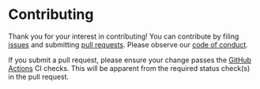 # Contributing

Thank you for your interest in contributing! You can contribute by filing [issues](https://github.com/stepchowfun/tagref/issues) and submitting [pull requests](https://github.com/stepchowfun/tagref/pulls). Please observe our [code of conduct](https://github.com/stepchowfun/tagref/blob/master/CODE_OF_CONDUCT.md).

If you submit a pull request, please ensure your change passes the [GitHub Actions](https://github.com/stepchowfun/tagref/actions) CI checks. This will be apparent from the required status check(s) in the pull request.
